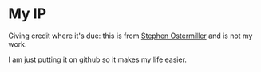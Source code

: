 # My IP

Giving credit where it's due:  this is from [Stephen Ostermiller](https://blog.ostermiller.org/updating-route53-dns-dynamically/) and is not my work.

I am just putting it on github so it makes my life easier.

